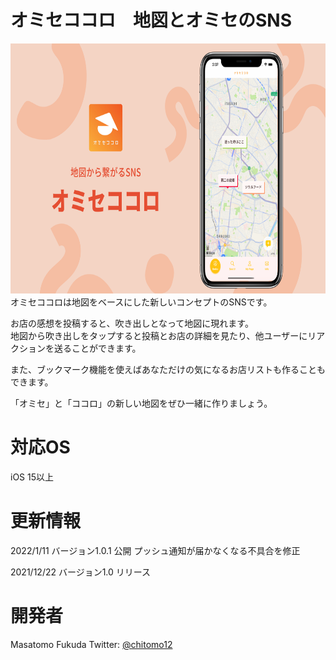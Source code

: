 

# オミセココロ　地図とオミセのSNS
<img src="https://github.com/chitomo12/omisekokoro1205/blob/%237_arranging_codes/オミセココロ紹介220111.png" alt="アプリ労働基準法" height="400">  
オミセココロは地図をベースにした新しいコンセプトのSNSです。

お店の感想を投稿すると、吹き出しとなって地図に現れます。  
地図から吹き出しをタップすると投稿とお店の詳細を見たり、他ユーザーにリアクションを送ることができます。

また、ブックマーク機能を使えばあなただけの気になるお店リストも作ることもできます。

「オミセ」と「ココロ」の新しい地図をぜひ一緒に作りましょう。

# 対応OS

iOS 15以上

# 更新情報

2022/1/11  バージョン1.0.1 公開
プッシュ通知が届かなくなる不具合を修正

2021/12/22 バージョン1.0 リリース

# 開発者

Masatomo Fukuda
Twitter: [@chitomo12](https://twitter.com/chitomo12)
